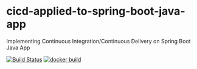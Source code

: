 # cicd-applied-to-spring-boot-java-app
Implementing Continuous Integration/Continuous Delivery on Spring Boot Java App

[![Build Status](https://travis-ci.com/jconan29/cicd-applied-to-spring-boot-java-app.svg)](https://travis-ci.com/jconan29/cicd-applied-to-spring-boot-java-app)
[![docker build](https://img.shields.io/docker/cloud/build/jeromic/cicd-applied-to-spring-boot-java-app)](https://cloud.docker.com/u/jeromic/repository/docker/jeromic/cicd-applied-to-spring-boot-java-app)
